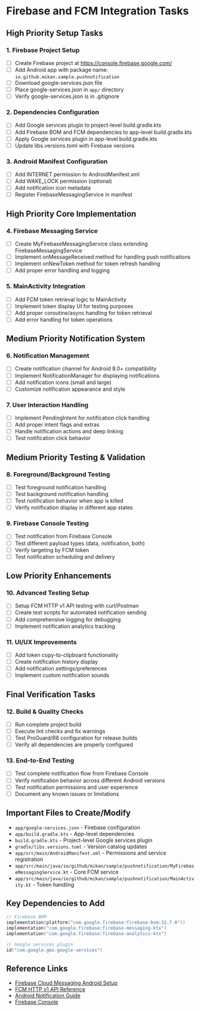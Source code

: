 # Firebase and FCM Integration Tasks

## High Priority Setup Tasks

### 1. Firebase Project Setup
- [ ] Create Firebase project at https://console.firebase.google.com/
- [ ] Add Android app with package name: `io.github.mikan.sample.pushnotification`
- [ ] Download google-services.json file
- [ ] Place google-services.json in `app/` directory
- [ ] Verify google-services.json is in .gitignore

### 2. Dependencies Configuration
- [ ] Add Google services plugin to project-level build.gradle.kts
- [ ] Add Firebase BOM and FCM dependencies to app-level build.gradle.kts
- [ ] Apply Google services plugin in app-level build.gradle.kts
- [ ] Update libs.versions.toml with Firebase versions

### 3. Android Manifest Configuration
- [ ] Add INTERNET permission to AndroidManifest.xml
- [ ] Add WAKE_LOCK permission (optional)
- [ ] Add notification icon metadata
- [ ] Register FirebaseMessagingService in manifest

## High Priority Core Implementation

### 4. Firebase Messaging Service
- [ ] Create MyFirebaseMessagingService class extending FirebaseMessagingService
- [ ] Implement onMessageReceived method for handling push notifications
- [ ] Implement onNewToken method for token refresh handling
- [ ] Add proper error handling and logging

### 5. MainActivity Integration
- [ ] Add FCM token retrieval logic to MainActivity
- [ ] Implement token display UI for testing purposes
- [ ] Add proper coroutine/async handling for token retrieval
- [ ] Add error handling for token operations

## Medium Priority Notification System

### 6. Notification Management
- [ ] Create notification channel for Android 8.0+ compatibility
- [ ] Implement NotificationManager for displaying notifications
- [ ] Add notification icons (small and large)
- [ ] Customize notification appearance and style

### 7. User Interaction Handling
- [ ] Implement PendingIntent for notification click handling
- [ ] Add proper intent flags and extras
- [ ] Handle notification actions and deep linking
- [ ] Test notification click behavior

## Medium Priority Testing & Validation

### 8. Foreground/Background Testing
- [ ] Test foreground notification handling
- [ ] Test background notification handling
- [ ] Test notification behavior when app is killed
- [ ] Verify notification display in different app states

### 9. Firebase Console Testing
- [ ] Test notification from Firebase Console
- [ ] Test different payload types (data, notification, both)
- [ ] Verify targeting by FCM token
- [ ] Test notification scheduling and delivery

## Low Priority Enhancements

### 10. Advanced Testing Setup
- [ ] Setup FCM HTTP v1 API testing with curl/Postman
- [ ] Create test scripts for automated notification sending
- [ ] Add comprehensive logging for debugging
- [ ] Implement notification analytics tracking

### 11. UI/UX Improvements
- [ ] Add token copy-to-clipboard functionality
- [ ] Create notification history display
- [ ] Add notification settings/preferences
- [ ] Implement custom notification sounds

## Final Verification Tasks

### 12. Build & Quality Checks
- [ ] Run complete project build
- [ ] Execute lint checks and fix warnings
- [ ] Test ProGuard/R8 configuration for release builds
- [ ] Verify all dependencies are properly configured

### 13. End-to-End Testing
- [ ] Test complete notification flow from Firebase Console
- [ ] Verify notification behavior across different Android versions
- [ ] Test notification permissions and user experience
- [ ] Document any known issues or limitations

## Important Files to Create/Modify

- `app/google-services.json` - Firebase configuration
- `app/build.gradle.kts` - App-level dependencies
- `build.gradle.kts` - Project-level Google services plugin
- `gradle/libs.versions.toml` - Version catalog updates
- `app/src/main/AndroidManifest.xml` - Permissions and service registration
- `app/src/main/java/io/github/mikan/sample/pushnotification/MyFirebaseMessagingService.kt` - Core FCM service
- `app/src/main/java/io/github/mikan/sample/pushnotification/MainActivity.kt` - Token handling

## Key Dependencies to Add

```kotlin
// Firebase BOM
implementation(platform("com.google.firebase:firebase-bom:32.7.0"))
implementation("com.google.firebase:firebase-messaging-ktx")
implementation("com.google.firebase:firebase-analytics-ktx")

// Google services plugin
id("com.google.gms.google-services")
```

## Reference Links

- [Firebase Cloud Messaging Android Setup](https://firebase.google.com/docs/cloud-messaging/android/client)
- [FCM HTTP v1 API Reference](https://firebase.google.com/docs/reference/fcm/rest/v1/projects.messages)
- [Android Notification Guide](https://developer.android.com/guide/topics/ui/notifiers/notifications)
- [Firebase Console](https://console.firebase.google.com/)